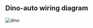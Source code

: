 ## Dino-auto wiring diagram
![dino](https://github.com/user-attachments/assets/a7e0cc17-2360-4ebf-b7d3-1c19e8f8846a)
